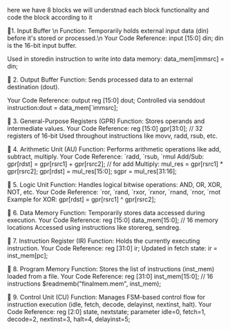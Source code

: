 

here we have 8 blocks 
we will understnad each block functionality and code the block according to it 

<p> 🔷1. Input Buffer \n
Function: Temporarily holds external input data (din) before it's stored or processed.\n
Your Code Reference:
input [15:0] din;
din is the 16-bit input buffer.

Used in storedin instruction to write into data memory: data_mem[immsrc] = din;
</p>
<p>
🔷 2. Output Buffer
Function: Sends processed data to an external destination (dout).

Your Code Reference:
output reg [15:0] dout;
Controlled via senddout instruction:dout = data_mem[`immsrc];
</p>
<p>
🔷 3. General-Purpose Registers (GPR)
Function: Stores operands and intermediate values.
Your Code Reference:
reg [15:0] gpr[31:0]; // 32 registers of 16-bit
Used throughout instructions like movv, radd, rsub, etc.
</p>
<p>
🔷 4. Arithmetic Unit (AU)
Function: Performs arithmetic operations like add, subtract, multiply.
Your Code Reference:
`radd, `rsub, `rmul
Add/Sub:
gpr[rdst] = gpr[rsrc1] + gpr[rsrc2]; // for add
Multiply:
mul_res = gpr[rsrc1] * gpr[rsrc2];
gpr[rdst] = mul_res[15:0];
sgpr = mul_res[31:16];

</p>
<p>
🔷 5. Logic Unit
Function: Handles logical bitwise operations: AND, OR, XOR, NOT, etc.
Your Code Reference:
`ror, `rand, `rxor, `rxnor, `rnand, `rnor, `rnot
Example for XOR:
gpr[rdst] = gpr[rsrc1] ^ gpr[rsrc2];
</p>
<p>
🔷 6. Data Memory
Function: Temporarily stores data accessed during execution.
Your Code Reference:
reg [15:0] data_mem[15:0]; // 16 memory locations
Accessed using instructions like storereg, sendreg.
</p>
<p>
🔷 7. Instruction Register (IR)
Function: Holds the currently executing instruction.
Your Code Reference:
reg [31:0] ir;
Updated in fetch state:
ir = inst_mem[pc];

</p>

<p>
🔷 8. Program Memory
Function: Stores the list of instructions (inst_mem) loaded from a file.
Your Code Reference:
reg [31:0] inst_mem[15:0]; // 16 instructions
$readmemb("finalmem.mem", inst_mem);
</p>
<p>
🔷 9. Control Unit (CU)
Function: Manages FSM-based control flow for instruction execution (idle, fetch, decode, delayinst, nextinst, halt).
Your Code Reference:
reg [2:0] state, nextstate;
parameter idle=0, fetch=1, decode=2, nextinst=3, halt=4, delayinst=5;
</p>
